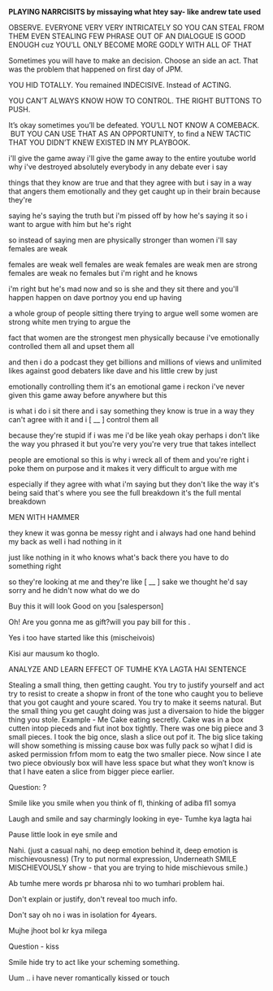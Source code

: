 **PLAYING NARRCISITS by missaying what htey say- like andrew tate used**

OBSERVE. EVERYONE VERY VERY INTRICATELY SO YOU CAN STEAL FROM THEM EVEN STEALING FEW PHRASE OUT OF AN DIALOGUE IS GOOD ENOUGH cuz YOU’LL ONLY BECOME MORE GODLY WITH ALL OF THAT

Sometimes you will have to make an decision. Choose an side an act. That was the problem that happened on first day of JPM. 

YOU HID TOTALLY. You remained INDECISIVE. Instead of ACTING.

YOU CAN’T ALWAYS KNOW HOW TO CONTROL. THE RIGHT BUTTONS TO PUSH.

It’s okay sometimes you’ll be defeated. YOU’LL NOT KNOW A COMEBACK.
 BUT YOU CAN USE THAT AS AN OPPORTUNITY, to find a NEW TACTIC THAT YOU DIDN’T KNEW EXISTED IN MY PLAYBOOK.

i'll give the game away i'll give the game away to the entire youtube world why i've destroyed absolutely everybody in any debate ever i say

things that they know are true and that they agree with but i say in a way that angers them emotionally and they get caught up in their brain because they're

saying he's saying the truth but i'm pissed off by how he's saying it so i want to argue with him but he's right

so instead of saying men are physically stronger than women i'll say females are weak

females are weak well females are weak females are weak men are strong females are weak no females but i'm right and he knows

i'm right but he's mad now and so is she and they sit there and you'll happen happen on dave portnoy you end up having

a whole group of people sitting there trying to argue well some women are strong white men trying to argue the

fact that women are the strongest men physically because i've emotionally controlled them all and upset them all

and then i do a podcast they get billions and millions of views and unlimited likes against good debaters like dave and his little crew by just

emotionally controlling them it's an emotional game i reckon i've never given this game away before anywhere but this

is what i do i sit there and i say something they know is true in a way they can't agree with it and i [ __ ] control them all

because they're stupid if i was me i'd be like yeah okay perhaps i don't like the way you phrased it but you're very you're very true that takes intellect

people are emotional so this is why i wreck all of them and you're right i poke them on purpose and it makes it very difficult to argue with me

especially if they agree with what i'm saying but they don't like the way it's being said that's where you see the full breakdown it's the full mental breakdown

MEN WITH HAMMER

they knew it was gonna be messy right and i always had one hand behind my back as well i had nothing in it

just like nothing in it who knows what's back there you have to do something right

so they're looking at me and they're like [ __ ] sake we thought he'd say sorry and he didn't now what do we do

Buy this it will look Good on you [salesperson] 

Oh! Are you gonna me as gift?will you pay bill for this .

Yes i too have started like this (mischeivois)

Kisi aur mausum ko thoglo.

ANALYZE AND LEARN EFFECT OF TUMHE KYA LAGTA HAI SENTENCE

Stealing a small thing, then getting caught.
You try to justify yourself and act try to resist to create a shopw in front of the tone who caught you to believe that you got caught and youre scared. You try to make it seems natural.
But the small thing you get caught doing was just a diversaion to hide the bigger thing you stole.
Example - Me Cake eating secretly. Cake was in a box cutten intop pieceds and fiut inot box tightly. There was one big piece and 3 small pieces. I took the big once, slash a slice out pof it. The big slice taking will show something is missing cause box was fully pack so wjhat I did is asked permission frfom mom to eatg the two smaller piece. Now since I ate two piece obviously box will have less space but what they won’t know is that I have eaten a slice from bigger piece earlier. 


Question: ?

Smile like you smile when you think of fl, thinking of adiba fl1 somya

Laugh and smile and say charmingly looking in eye- Tumhe kya lagta hai

Pause little look in eye smile and 

Nahi. (just a casual nahi, no deep emotion behind it, deep emotion is mischievousness) (Try to put normal expression, Underneath SMILE MISCHIEVOUSLY show - that you are trying to hide mischievous smile.)

Ab tumhe mere words pr bharosa nhi to wo tumhari problem hai.

Don't explain or justify, don't reveal too much info.

Don't say oh no i was in isolation for 4years.

Mujhe jhoot bol kr kya milega

Question - kiss

Smile hide try to act like your scheming something. 

Uum .. i have never romantically kissed or touch